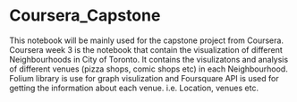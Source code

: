 # Coursera_Capstone
This notebook will be mainly used for the capstone project from Coursera.
Coursera week 3 is the notebook that contain the visualization of different Neighbourhoods in City of Toronto. It contains the visulizatons and analysis of different venues (pizza shops, comic shops etc) in each Neighbourhood.
Folium library is use for graph visulization and Foursquare API is used for getting the information about each venue. i.e. Location, venues etc.

